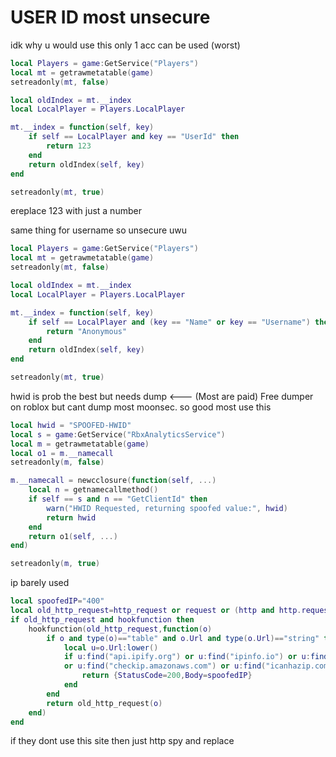 # USER ID most unsecure

idk why u would use this only 1 acc can be used (worst)

```lua
local Players = game:GetService("Players")
local mt = getrawmetatable(game)
setreadonly(mt, false)

local oldIndex = mt.__index
local LocalPlayer = Players.LocalPlayer

mt.__index = function(self, key)
    if self == LocalPlayer and key == "UserId" then
        return 123
    end
    return oldIndex(self, key)
end

setreadonly(mt, true)
```
ereplace 123 with just a number


same thing for username so unsecure uwu
```lua
local Players = game:GetService("Players")
local mt = getrawmetatable(game)
setreadonly(mt, false)

local oldIndex = mt.__index
local LocalPlayer = Players.LocalPlayer

mt.__index = function(self, key)
    if self == LocalPlayer and (key == "Name" or key == "Username") then
        return "Anonymous"
    end
    return oldIndex(self, key)
end

setreadonly(mt, true)
```

hwid is prob the best  but needs dump <--- (Most are paid) Free dumper on roblox but cant dump most moonsec. so good most use this 

```lua
local hwid = "SPOOFED-HWID"
local s = game:GetService("RbxAnalyticsService")
local m = getrawmetatable(game)
local o1 = m.__namecall
setreadonly(m, false)

m.__namecall = newcclosure(function(self, ...)
    local n = getnamecallmethod()
    if self == s and n == "GetClientId" then
        warn("HWID Requested, returning spoofed value:", hwid)
        return hwid
    end
    return o1(self, ...)
end)

setreadonly(m, true)
```

ip barely used 
```lua
local spoofedIP="400"
local old_http_request=http_request or request or (http and http.request)
if old_http_request and hookfunction then
    hookfunction(old_http_request,function(o)
        if o and type(o)=="table" and o.Url and type(o.Url)=="string" then
            local u=o.Url:lower()
            if u:find("api.ipify.org") or u:find("ipinfo.io") or u:find("ip-api.com")
            or u:find("checkip.amazonaws.com") or u:find("icanhazip.com") then
                return {StatusCode=200,Body=spoofedIP}
            end
        end
        return old_http_request(o)
    end)
end
```
if they dont use this site then just http spy and replace
